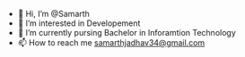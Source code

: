 - 👋 Hi, I’m @Samarth
- 👀 I’m interested in Developement
- 🌱 I’m currently pursing Bachelor in Inforamtion Technology
- 📫 How to reach me samarthjadhav34@gmail.com

<!---
SamarthJadh/SamarthJadh is a ✨ special ✨ repository because its `README.md` (this file) appears on your GitHub profile.
You can click the Preview link to take a look at your changes.
--->
